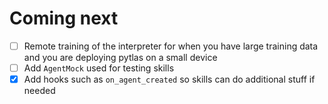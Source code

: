 Coming next
===

- [ ] Remote training of the interpreter for when you have large training data and you are deploying pytlas on a small device
- [ ] Add `AgentMock` used for testing skills
- [x] Add hooks such as `on_agent_created` so skills can do additional stuff if needed
